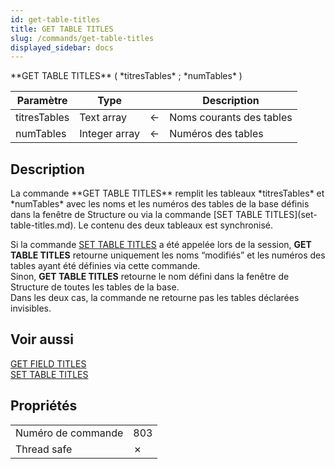 ```yaml
---
id: get-table-titles
title: GET TABLE TITLES
slug: /commands/get-table-titles
displayed_sidebar: docs
---
```


<!--REF #_command_.GET TABLE TITLES.Syntax-->**GET TABLE TITLES** ( *titresTables* ; *numTables* )<!-- END REF-->
<!--REF #_command_.GET TABLE TITLES.Params-->
| Paramètre | Type |  | Description |
| --- | --- | --- | --- |
| titresTables | Text array | &#8592; | Noms courants des tables |
| numTables | Integer array | &#8592; | Numéros des tables |

<!-- END REF-->

## Description 

<!--REF #_command_.GET TABLE TITLES.Summary-->La commande **GET TABLE TITLES** remplit les tableaux *titresTables* et *numTables* avec les noms et les numéros des tables de la base définis dans la fenêtre de Structure ou via la commande [SET TABLE TITLES](set-table-titles.md).<!-- END REF--> Le contenu des deux tableaux est synchronisé.

Si la commande [SET TABLE TITLES](set-table-titles.md) a été appelée lors de la session, **GET TABLE TITLES** retourne uniquement les noms “modifiés” et les numéros des tables ayant été définies via cette commande.   
Sinon, **GET TABLE TITLES** retourne le nom défini dans la fenêtre de Structure de toutes les tables de la base.   
Dans les deux cas, la commande ne retourne pas les tables déclarées invisibles. 

## Voir aussi 

[GET FIELD TITLES](get-field-titles.md)  
[SET TABLE TITLES](set-table-titles.md)  

## Propriétés

|  |  |
| --- | --- |
| Numéro de commande | 803 |
| Thread safe | &cross; |


